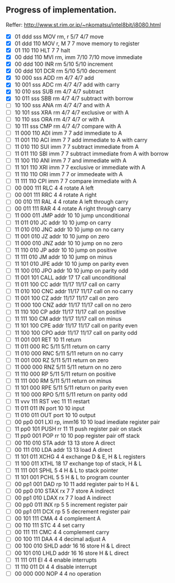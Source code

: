 
## Progress of implementation.

Reffer:
http://www.st.rim.or.jp/~nkomatsu/intel8bit/i8080.html

- [x] 01 ddd sss  MOV   rm, r     5/7   4/7  move
- [x] 01 ddd 110  MOV   r, M       7     7   move memory to register
- [x] 01 110 110  HLT              7     7   halt
- [x] 00 ddd 110  MVI   rm, imm   7/10  7/10 move immediate
- [x] 00 ddd 100  INR   rm        5/10  5/10 increment
- [x] 00 ddd 101  DCR   rm        5/10  5/10 decrement
- [x] 10 000 sss  ADD   rm        4/7   4/7  add
- [x] 10 001 sss  ADC   rm        4/7   4/7  add with carry
- [x] 10 010 sss  SUB   rm        4/7   4/7  subtract
- [x] 10 011 sss  SBB   rm        4/7   4/7  subtract with borrow
- [ ] 10 100 sss  ANA   rm        4/7   4/7  and with A
- [ ] 10 101 sss  XRA   rm        4/7   4/7  exclusive or with A
- [ ] 10 110 sss  ORA   rm        4/7   4/7  or with A
- [ ] 10 111 sss  CMP   rm        4/7   4/7  compare with A
- [ ] 11 000 110  ADI   imm        7     7   add immediate to A
- [ ] 11 001 110  ACI   imm        7     7   add immediate to A with carry
- [ ] 11 010 110  SUI   imm        7     7   subtract immediate from A
- [ ] 11 011 110  SBI   imm        7     7   subtract immediate from A with borrow
- [ ] 11 100 110  ANI   imm        7     7   and immediate with A
- [ ] 11 101 110  XRI   imm        7     7   exclusive or immediate with A
- [ ] 11 110 110  ORI   imm        7     7   or immedeate with A
- [ ] 11 111 110  CPI   imm        7     7   compare immediate with A
- [ ] 00 000 111  RLC              4     4   rotate A left
- [ ] 00 001 111  RRC              4     4   rotate A right
- [ ] 00 010 111  RAL              4     4   rotate A left through carry
- [ ] 00 011 111  RAR              4     4   rotate A right through carry
- [ ] 11 000 011  JMP   addr      10    10   jump unconditional
- [ ] 11 011 010  JC    addr      10    10   jump on carry
- [ ] 11 010 010  JNC   addr      10    10   jump on no carry
- [ ] 11 001 010  JZ    addr      10    10   jump on zero
- [ ] 11 000 010  JNZ   addr      10    10   jump on no zero
- [ ] 11 110 010  JP    addr      10    10   jump on positive
- [ ] 11 111 010  JM    addr      10    10   jump on minus
- [ ] 11 101 010  JPE   addr      10    10   jump on parity even
- [ ] 11 100 010  JPO   addr      10    10   jump on parity odd
- [ ] 11 001 101  CALL  addr      17    17   call unconditional
- [ ] 11 011 100  CC    addr     11/17 11/17 call on carry
- [ ] 11 010 100  CNC   addr     11/17 11/17 call on no carry
- [ ] 11 001 100  CZ    addr     11/17 11/17 call on zero
- [ ] 11 000 100  CNZ   addr     11/17 11/17 call on no zero
- [ ] 11 110 100  CP    addr     11/17 11/17 call on positive
- [ ] 11 111 100  CM    addr     11/17 11/17 call on minus
- [ ] 11 101 100  CPE   addr     11/17 11/17 call on parity even
- [ ] 11 100 100  CPO   addr     11/17 11/17 call on parity odd
- [ ] 11 001 001  RET             10    11   return
- [ ] 11 011 000  RC              5/11  5/11 return on carry
- [ ] 11 010 000  RNC             5/11  5/11 return on no carry
- [ ] 11 001 000  RZ              5/11  5/11 return on zero
- [ ] 11 000 000  RNZ             5/11  5/11 return on no zero
- [ ] 11 110 000  RP              5/11  5/11 return on positive
- [ ] 11 111 000  RM              5/11  5/11 return on minus
- [ ] 11 101 000  RPE             5/11  5/11 return on parity even
- [ ] 11 100 000  RPO             5/11  5/11 return on parity odd
- [ ] 11 vvv 111  RST   vec       11    11   restart
- [ ] 11 011 011  IN    port      10    10   input
- [ ] 11 010 011  OUT   port      10    10   output
- [ ] 00 pp0 001  LXI   rp, imm16 10    10   load imediate register pair
- [ ] 11 pp0 101  PUSH  rr        11    11   push register pair on stack
- [ ] 11 pp0 001  POP   rr        10    10   pop register pair off stack
- [ ] 00 110 010  STA   addr      13    13   store A direct
- [ ] 00 111 010  LDA   addr      13    13   load A direct
- [ ] 11 101 011  XCHG             4     4   exchange D & E, H & L registers
- [ ] 11 100 011  XTHL            18    17   exchange top of stack, H & L
- [ ] 11 111 001  SPHL             5     4   H & L to stack pointer
- [ ] 11 101 001  PCHL             5     5   H & L to program counter
- [ ] 00 pp1 001  DAD   rp        10    11   add register pair to H & L
- [ ] 00 pp0 010  STAX  rx         7     7   store A indirect
- [ ] 00 pp1 010  LDAX  rx         7     7   load A indirect
- [ ] 00 pp0 011  INX   rp         5     5   increment register pair
- [ ] 00 pp1 011  DCX   rp         5     5   decrement register pair
- [ ] 00 101 111  CMA              4     4   complement A
- [ ] 00 110 111  STC              4     4   set carry
- [ ] 00 111 111  CMC              4     4   complement carry
- [ ] 00 100 111  DAA              4     4   decimal adjust A
- [ ] 00 100 010  SHLD  addr      16    16   store H & L direct
- [ ] 00 101 010  LHLD  addr      16    16   store H & L direct
- [ ] 11 111 011  EI               4     4   enable interrupts
- [ ] 11 110 011  DI               4     4   disable interrupt
- [ ] 00 000 000  NOP              4     4   no operation
